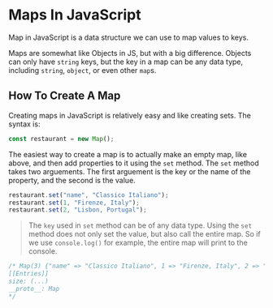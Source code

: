 # Maps In JavaScript

Map in JavaScript is a data structure we can use to map values to keys.

Maps are somewhat like Objects in JS, but with a big difference. Objects can only have `string` keys, but the key in a map can be any data type, including `string`, `object`, or even other `map`s.

## How To Create A Map

Creating maps in JavaScript is relatively easy and like creating sets. The syntax is:

```js
const restaurant = new Map();
```

The easiest way to create a map is to actually make an empty map, like above, and then add properties to it using the `set` method.
The `set` method takes two arguements. The first arguement is the key or the name of the property, and the second is the value.

```js
restaurant.set("name", "Classico Italiano");
restaurant.set(1, "Firenze, Italy");
restaurant.set(2, "Lisbon, Portugal");
```

> The `key` used in `set` method can be of any data type.
> Using the `set` method does not only set the value, but also call the entire map. So if we use `console.log()` for example, the entire map will print to the console.

```js
/* Map(3) {"name" => "Classico Italiano", 1 => "Firenze, Italy", 2 => "Lisbon, Portugal"}
[[Entries]]
size: (...)
__proto__: Map
*/
```
